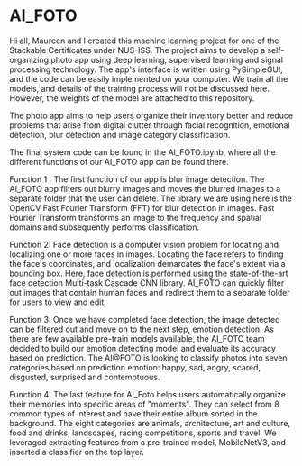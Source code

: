# AI_FOTO

Hi all, Maureen and I created this machine learning project for one of the Stackable Certificates under NUS-ISS. The project aims to develop a self-organizing photo app using deep learning, supervised learning and signal processing technology. The app's interface is written using PySimpleGUI, and the code can be easily implemented on your computer. We train all the models, and details of the training process will not be discussed here. However, the weights of the model are attached to this repository.

The photo app aims to help users organize their inventory better and reduce problems that arise from digital clutter through facial recognition, emotional detection, blur detection and image category classification.

The final system code can be found in the AI_FOTO.ipynb, where all the different functions of our AI_FOTO app can be found there. 

Function 1 : 
The first function of our app is blur image detection. The AI_FOTO app filters out blurry images and moves the blurred images to a separate folder that the user can delete. The library we are using here is the OpenCV Fast Fourier Transform (FFT) for blur detection in images. Fast Fourier Transform transforms an image to the frequency and spatial domains and subsequently performs classification.

Function 2:
Face detection is a computer vision problem for locating and localizing one or more faces in images. Locating the face refers to finding the face's coordinates, and localization demarcates the face's extent via a bounding box. Here, face detection is performed using the state-of-the-art face detection Multi-task Cascade CNN library. AI_FOTO can quickly filter out images that contain human faces and redirect them to a separate folder for users to view and edit.

Function 3: 
Once we have completed face detection, the image detected can be filtered out and move on to the next step, emotion detection. As there are few available pre-train models available, the AI_FOTO team decided to build our emotion detecting model and evaluate its accuracy based on prediction. The AI@FOTO is looking to classify photos into seven categories based on prediction emotion: happy, sad, angry, scared, disgusted, surprised and contemptuous. 

Function 4: 
The last feature for AI_Foto helps users automatically organize their memories into specific areas of "moments". They can select from 8 common types of interest and have their entire album sorted in the background. The eight categories are animals, architecture, art and culture, food and drinks, landscapes, racing competitions, sports and travel.
We leveraged extracting features from a pre-trained model, MobileNetV3, and inserted a classifier on the top layer. 
